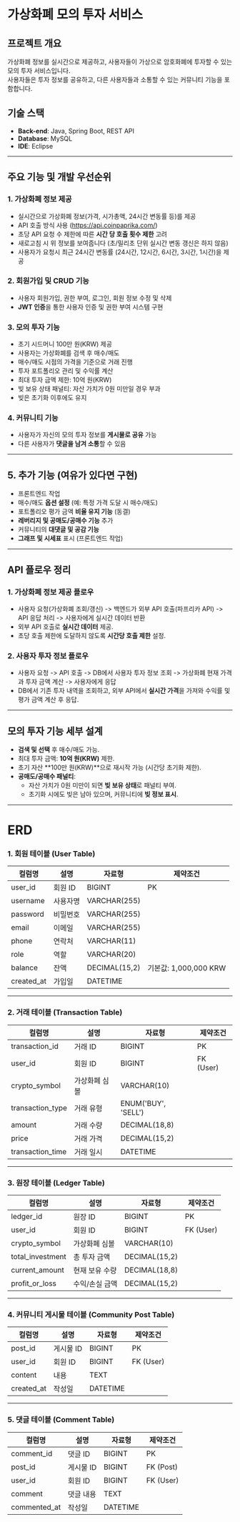 # 가상화폐 모의 투자 서비스

## 프로젝트 개요
가상화폐 정보를 실시간으로 제공하고, 사용자들이 가상으로 암호화폐에 투자할 수 있는 모의 투자 서비스입니다.  
사용자들은 투자 정보를 공유하고, 다른 사용자들과 소통할 수 있는 커뮤니티 기능을 포함합니다.

## 기술 스택
- **Back-end**: Java, Spring Boot, REST API  
- **Database**: MySQL  
- **IDE**: Eclipse  

---

## 주요 기능 및 개발 우선순위

### 1. 가상화폐 정보 제공
- 실시간으로 가상화폐 정보(가격, 시가총액, 24시간 변동률 등)를 제공
- API 호출 방식 사용 (https://api.coinpaprika.com/)
- 초당 API 요청 수 제한에 따른 **시간 당 호출 횟수 제한** 고려
- 새로고침 시 위 정보를 보여줍니다 (초/밀리초 단위 실시간 변동 갱신은 하지 않음)
- 사용자가 요청시 최근 24시간 변동률 (24시간, 12시간, 6시간, 3시간, 1시간)을 제공

### 2. 회원가입 및 CRUD 기능
- 사용자 회원가입, 권한 부여, 로그인, 회원 정보 수정 및 삭제
- **JWT 인증**을 통한 사용자 인증 및 권한 부여 시스템 구현

### 3. 모의 투자 기능
- 초기 시드머니 100만 원(KRW) 제공
- 사용자는 가상화폐를 검색 후 매수/매도
- 매수/매도 시점의 가격을 기준으로 거래 진행
- 투자 포트폴리오 관리 및 수익률 계산
- 최대 투자 금액 제한: 10억 원(KRW)
- 빚 보유 상태 패널티: 자산 가치가 0원 미만일 경우 부과
- 빚은 초기화 이후에도 유지

### 4. 커뮤니티 기능
- 사용자가 자신의 모의 투자 정보를 **게시물로 공유** 가능
- 다른 사용자가 **댓글을 남겨 소통**할 수 있음

---

## 5. 추가 기능 (여유가 있다면 구현)
- 프론트엔드 작업
- 매수/매도 **옵션 설정** (예: 특정 가격 도달 시 매수/매도)
- 포트폴리오 평가 금액 **비율 유지 기능** (동결)
- **레버리지 및 공매도/공매수 기능** 추가
- 커뮤니티의 **대댓글 및 공감 기능**
- **그래프 및 시세표** 표시 (프론트엔드 작업)

---

## API 플로우 정리

### 1. 가상화폐 정보 제공 플로우
- 사용자 요청(가상화폐 조회/갱신) -> 백엔드가 외부 API 호출(파프리카 API) -> API 응답 처리 -> 사용자에게 실시간 데이터 반환
- 외부 API 호출로 **실시간 데이터** 제공.
- 초당 호출 제한에 도달하지 않도록 **시간당 호출 제한** 설정.

### 2. 사용자 투자 정보 플로우
- 사용자 요청 -> API 호출 -> DB에서 사용자 투자 정보 조회 -> 가상화폐 현재 가격과 투자 금액 계산 -> 사용자에게 응답
- DB에서 기존 투자 내역을 조회하고, 외부 API에서 **실시간 가격**을 가져와 수익률 및 평가 금액 계산 후 응답.

---

## 모의 투자 기능 세부 설계

- **검색 및 선택** 후 매수/매도 가능.
- 최대 투자 금액: **10억 원(KRW)** 제한.
- 초기 자산 **100만 원(KRW)**으로 재시작 가능 (시간당 초기화 제한).
- **공매도/공매수 패널티**:
  - 자산 가치가 0원 미만이 되면 **빚 보유 상태**로 패널티 부여.
  - 초기화 시에도 빚은 남아 있으며, 커뮤니티에 **빚 정보 표시**.

---

# ERD

### 1. 회원 테이블 (User Table)
| 컬럼명      | 설명       | 자료형        | 제약조건                 |
|-------------|------------|--------------|-------------------------|
| user_id     | 회원 ID     | BIGINT       | PK                      |
| username    | 사용자명     | VARCHAR(255) |                         |
| password    | 비밀번호     | VARCHAR(255) |                         |
| email       | 이메일       | VARCHAR(255) |                         |
| phone       | 연락처       | VARCHAR(11)  |                         |
| role        | 역할         | VARCHAR(20)  |                         |
| balance     | 잔액         | DECIMAL(15,2)| 기본값: 1,000,000 KRW  |
| created_at  | 가입일       | DATETIME     |                         |

---

### 2. 거래 테이블 (Transaction Table)
| 컬럼명          | 설명         | 자료형        | 제약조건        |
|-----------------|--------------|--------------|----------------|
| transaction_id  | 거래 ID      | BIGINT       | PK             |
| user_id         | 회원 ID      | BIGINT       | FK (User)      |
| crypto_symbol   | 가상화폐 심볼| VARCHAR(10)  |                |
| transaction_type| 거래 유형    | ENUM('BUY', 'SELL') |            |
| amount          | 거래 수량    | DECIMAL(18,8)|                |
| price           | 거래 가격    | DECIMAL(15,2)|                |
| transaction_time| 거래 일시    | DATETIME     |                |

---

### 3. 원장 테이블 (Ledger Table)
| 컬럼명         | 설명           | 자료형        | 제약조건        |
|----------------|----------------|--------------|----------------|
| ledger_id      | 원장 ID        | BIGINT       | PK             |
| user_id        | 회원 ID        | BIGINT       | FK (User)      |
| crypto_symbol  | 가상화폐 심볼  | VARCHAR(10)  |                |
| total_investment | 총 투자 금액 | DECIMAL(15,2)|                |
| current_amount| 현재 보유 수량 | DECIMAL(18,8)|                |
| profit_or_loss| 수익/손실 금액 | DECIMAL(15,2)|                |

---

### 4. 커뮤니티 게시물 테이블 (Community Post Table)
| 컬럼명     | 설명     | 자료형        | 제약조건        |
|------------|----------|--------------|----------------|
| post_id    | 게시물 ID| BIGINT       | PK             |
| user_id    | 회원 ID  | BIGINT       | FK (User)      |
| content    | 내용     | TEXT         |                |
| created_at | 작성일   | DATETIME     |                |

---

### 5. 댓글 테이블 (Comment Table)
| 컬럼명     | 설명      | 자료형        | 제약조건        |
|------------|-----------|--------------|----------------|
| comment_id | 댓글 ID   | BIGINT       | PK             |
| post_id    | 게시물 ID | BIGINT       | FK (Post)      |
| user_id    | 회원 ID   | BIGINT       | FK (User)      |
| comment    | 댓글 내용 | TEXT         |                |
| commented_at | 작성일  | DATETIME     |                |

